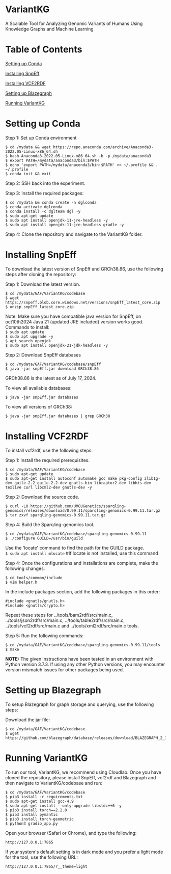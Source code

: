 # VariantKG
A Scalable Tool for Analyzing Genomic Variants of Humans Using Knowledge Graphs and Machine Learning

# Table of Contents

[Setting up Conda](#conda-setup)

[Installing SnpEff](#installing-snpeff)

[Installing VCF2RDF](#installing-vcf2rdf)

[Setting up Blazegraph](#installing-blazegraph)

[Running VariantKG](#run-variantKG)

# Setting up Conda

Step 1: Set up Conda environment

    $ cd /mydata && wget https://repo.anaconda.com/archive/Anaconda3-2022.05-Linux-x86_64.sh
    $ bash Anaconda3-2022.05-Linux-x86_64.sh -b -p /mydata/anaconda3
    $ export PATH=/mydata/anaconda3/bin:$PATH
    $ echo 'export PATH=/mydata/anaconda3/bin:$PATH' >> ~/.profile && . ~/.profile
    $ conda init && exit

Step 2: SSH back into the experiment.

Step 3: Install the required packages:

    $ cd /mydata && conda create -n dglconda
    $ conda activate dglconda
    $ conda install -c dglteam dgl -y 
    $ sudo apt-get update
    $ sudo apt install openjdk-11-jre-headless -y
    $ sudo apt install openjdk-11-jre-headless gradle -y

Step 4: Clone the repository and navigate to the VariantKG folder.

# Installing SnpEff
To download the latest version of SnpEff and GRCh38.86, use the following steps after cloning the repository:

Step 1: Download the latest version.

    $ cd /mydata/GAF/VariantKG/codebase
    $ wget https://snpeff.blob.core.windows.net/versions/snpEff_latest_core.zip
    $ unzip snpEff_latest_core.zip
    
Note: Make sure you have compatible java version for SnpEff, on oct10th2024 Java 21 (updated JRE included) version works good.
Commands to install:  
 `$ sudo apt update`  
 `$ sudo apt upgrade -y`  
 `$ apt search openjdk`  
 `$ sudo apt install openjdk-21-jdk-headless -y`  

Step 2: Download SnpEff databases  

    $ cd /mydata/GAF/VariantKG/codebase/snpEff
    $ java -jar snpEff.jar download GRCh38.86

GRCh38.86 is the latest as of July 17, 2024.

To view all available databases: 

    $ java -jar snpEff.jar databases

To view all versions of GRCh38:

    $ java -jar snpEff.jar databases | grep GRCh38

# Installing VCF2RDF

To install vcf2rdf, use the following steps:

Step 1: Install the required prerequisites.

    $ cd /mydata/GAF/VariantKG/codebase
    $ sudo apt-get update
    $ sudo apt-get install autoconf automake gcc make pkg-config zlib1g-dev guile-2.2 guile-2.2-dev gnutls-bin libraptor2-dev libhts-dev texlive curl libxml2-dev gnutls-dev -y

Step 2: Download the source code.

    $ curl -LO https://github.com/UMCUGenetics/sparqling-genomics/releases/download/0.99.11/sparqling-genomics-0.99.11.tar.gz
    $ tar zxvf sparqling-genomics-0.99.11.tar.gz

Step 4: Build the Sparqling-genomics tool.

    $ cd /mydata/GAF/VariantKG/codebase/sparqling-genomics-0.99.11
    $ ./configure GUILD=/usr/bin/guild

Use the 'locate' command to find the path for the GUILD package.   
`$ sudo apt install mlocate` #If locate is not installed, use this command  

Step 4: Once the configurations and installations are complete, make the following changes.

    $ cd tools/common/include
    $ vim helper.h

In the include packages section, add the following packages in this order:

    #include <gnutls/gnutls.h>
    #include <gnutls/crypto.h>

Repeat these steps for ../tools/bam2rdf/src/main.c, ../tools/json2rdf/src/main.c, ../tools/table2rdf/src/main.c, ../tools/vcf2rdf/src/main.c and ../tools/xml2rdf/src/main.c tools.

Step 5: Run the following commands:

    $ cd /mydata/GAF/VariantKG/codebase/sparqling-genomics-0.99.11/tools
    $ make

<b>NOTE:</b> The given instructions have been tested in an environment with Python version 3.7.3. If using any other Python versions, you may encounter version mismatch issues for other packages being used.

# Setting up Blazegraph

To setup Blazegraph for graph storage and querying, use the following steps:

Download the jar file:

    $ cd /mydata/GAF/VariantKG/codebase
    $ wget https://github.com/blazegraph/database/releases/download/BLAZEGRAPH_2_1_6_RC/blazegraph.jar

# Running VariantKG

To run our tool, VariantKG, we recommend using Cloudlab. Once you have cloned the repository, please install SnpEff, vcf2rdf and Blazegraph and then navigate to VariantKG/codebase and run:

    $ cd /mydata/GAF/VariantKG/codebase
    $ pip3 install -r requirements.txt
    $ sudo apt-get install gcc-4.9
    $ sudo apt-get install --only-upgrade libstdc++6 -y
    $ pip3 install torch==2.2.0
    $ pip3 install pymantic
    $ pip3 install torch-geometric
    $ python3 gradio_app.py

Open your browser (Safari or Chrome), and type the following:

    http://127.0.0.1:7865

If your system's default setting is in dark mode and you prefer a light mode for the tool, use the following URL:

    http://127.0.0.1:7865/?__theme=light
